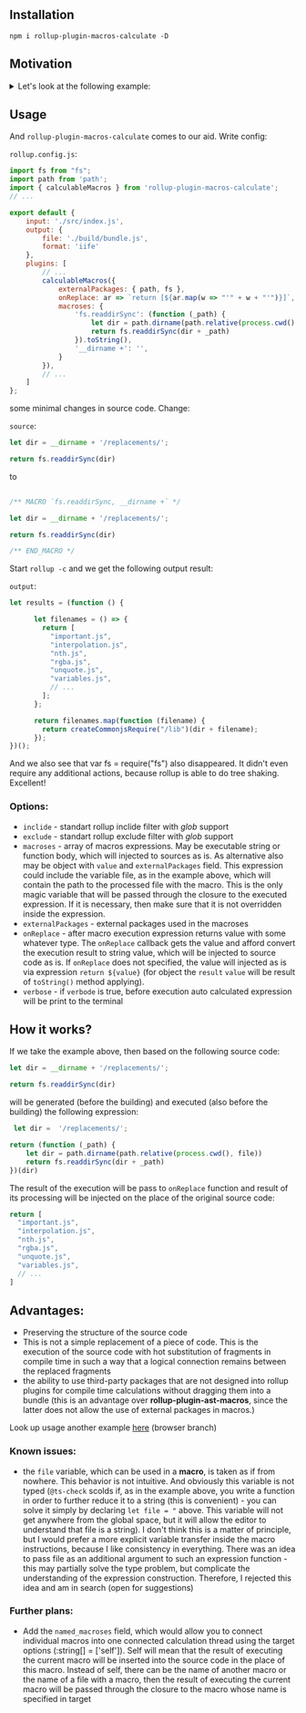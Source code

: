 ## Installation

```
npm i rollup-plugin-macros-calculate -D
```

## Motivation

<details>
    <summary>Let's look at the following example:</summary>

#### Source code: 

Let's say we have the following piece of code:

```js
let results = (function() {

    let fs = require('fs')
    let dir = __dirname + '/replacements/'

    let filenames = fs.readdirSync(dir)

    return filenames.map(function (filename) {
      return require(dir + filename)
    })
})()
```

And let's say that our task is to leave this code still executed in common js format, but we need to assemble it into one iife bundle that will works on browser. Of course, we can use **@rollup/plugin-commonjs** with the `dynamicRequireTargets` option like this:

```js
commonjs({
    dynamicRequireTargets: [`${packagespath}/*.js`],
}),
```

This option will allow you to shove dynamic imported packages into the bundle at the compile time, as we wanted. The source fragment will be generated in the following code:

```js
let results = (function() {

    let fs = require$$0;
    let dir = __dirname + '/replacements/';

    let filenames = fs.readdirSync(dir);

    return filenames.map(function (filename) {
      return createCommonjsRequire("/lib")(dir + filename)
    })

})();
```

Its miraculous! However, we see that the commonjs plugin has left us a lot of work. 

First of all, **fs** is not defined, because **fs** does not exists in browser and if you do nothing, then roll up will expect corresponding to external module in `output.globals`. This will cause an error. Dragging `browserfs` package here is redundant and doesn't make sense. Secondly, the `__dirname` variable also exists only in the nodejs runtime and has no meaning in the browser. The `dynamicRequireTargets` option will generate the `getDynamicModules` function, which will help `createCommonjsRequire` load modules during iteration in a loop, and it looks something like this:


```js
  function getDynamicModules() {
  	return dynamicModules || (dynamicModules = {
        // ...
  		"/lib/replacements/important.js": requireImportant,
  		"/lib/replacements/interpolation.js": requireInterpolation,
  		"/lib/replacements/nth.js": requireNth,
  		"/lib/replacements/rgba.js": requireRgba,
  		"/lib/replacements/unquote.js": requireUnquote,
  		"/lib/replacements/variables.js": requireVariables,
        // ...
  	});
  }
```

 We don't need either fs or `__dirname` anymore. But they are still present in the code and will cause an error in runtime. It turns out that we need to write a plugin ourselves that removes them (well, or use **rollup-plugin-replace**, for example). However, this will not solve the problem, because we need to get the filenames array from somewhere else, which should contain the module names for the dynamic require. And here we are faced with the need to write some kind of macro that should set this array of names to filenames in compile time. 
 
 
 </details>
 
 ## Usage
 
 And `rollup-plugin-macros-calculate` comes to our aid. Write config:

`rollup.config.js`:

```js
import fs from "fs";
import path from 'path';
import { calculableMacros } from 'rollup-plugin-macros-calculate';
// ...

export default {
    input: './src/index.js',
    output: {
        file: './build/bundle.js',
        format: 'iife'
    },
    plugins: [
        // ...
        calculableMacros({
            externalPackages: { path, fs },
            onReplace: ar => `return [${ar.map(w => "'" + w + "'")}]`,
            macroses: {
                'fs.readdirSync': (function (_path) {
                    let dir = path.dirname(path.relative(process.cwd(), file))
                    return fs.readdirSync(dir + _path)
                }).toString(),
                '__dirname +': '', 
            }
        }),
        // ...
    ]
};
```

some minimal changes in source code. Change: 

`source`:

```js
let dir = __dirname + '/replacements/';

return fs.readdirSync(dir)
```

to

```js
      
/** MACRO `fs.readdirSync, __dirname +` */

let dir = __dirname + '/replacements/';

return fs.readdirSync(dir)

/** END_MACRO */

````

Start `rollup -c` and we get the following output result:

`output`:

```js
let results = (function () {

      let filenames = () => {
        return [
          "important.js",
          "interpolation.js",
          "nth.js",
          "rgba.js",
          "unquote.js",
          "variables.js",
          // ...
        ];
      };

      return filenames.map(function (filename) {
        return createCommonjsRequire("/lib")(dir + filename);
      });
})();
```

And we also see that var fs = require("fs") also disappeared. It didn't even require any additional actions, because rollup is able to do tree shaking. Excellent!



### Options: 

- `inclide` - standart rollup inclide filter with *glob* support
- `exclude` - standart rollup exclude filter with *glob* support
- `macroses` - array of macros expressions. May be executable string or function body, which will injected to sources as is. As alternative also may be object with `value` and `externalPackages` field. This expression could include the variable file, as in the example above, which will contain the path to the processed file with the macro. This is the only magic variable that will be passed through the closure to the executed expression. If it is necessary, then make sure that it is not overridden inside the expression.
- `externalPackages` - external packages used in the macroses
- `onReplace` - after macro execution expression returns value with some whatever type. The `onReplace` callback gets the value and afford convert the execution result to string value, which will be injected to source code as is. If `onReplace` does not specified, the value will injected as is via expression `return ${value}` (for object the `result` `value` will be result of `toString()` method applying). 
- `verbose` - if `verbode` is true, before execution auto calculated expression  will be print to the terminal

## How it works?

If we take the example above, then based on the following source code:

```js
let dir = __dirname + '/replacements/';

return fs.readdirSync(dir)
```
will be generated (before the building) and executed (also before the building) the following expression:

```js
 let dir =  '/replacements/';

return (function (_path) {
    let dir = path.dirname(path.relative(process.cwd(), file))
    return fs.readdirSync(dir + _path)
})(dir)
```

The result of the execution will be pass to `onReplace` function and result of its processing will be injected on the place of the original source code: 

```js
return [
  "important.js",
  "interpolation.js",
  "nth.js",
  "rgba.js",
  "unquote.js",
  "variables.js",
  // ...
]
```

## Advantages: 

- Preserving the structure of the source code
- This is not a simple replacement of a piece of code. This is the execution of the source code with hot substitution of fragments in compile time in such a way that a logical connection remains between the replaced fragments
- the ability to use third-party packages that are not designed into rollup plugins for compile time calculations without dragging them into a bundle (this is an advantage over **rollup-plugin-ast-macros**, since the latter does not allow the use of external packages in macros.)


Look up usage another example [here](https://github.com/Sanshain/less-plugin-sass2less) (browser branch)


### Known issues: 
- the `file` variable, which can be used in a **macro**, is taken as if from nowhere. This behavior is not intuitive. And obviously this variable is not typed (`@ts-check` scolds if, as in the example above, you write a function in order to further reduce it to a string (this is convenient) - you can solve it simply by declaring `let file = "` above. This variable will not get anywhere from the global space, but it will allow the editor to understand that file is a string). I don't think this is a matter of principle, but I would prefer a more explicit variable transfer inside the macro instructions, because I like consistency in everything. There was an idea to pass file as an additional argument to such an expression function - this may partially solve the type problem, but complicate the understanding of the expression construction. Therefore, I rejected this idea and am in search (open for suggestions)

### Further plans: 
- Add the `named_macroses` field, which would allow you to connect individual macros into one connected calculation thread using the target options (:string[] = ['self']). Self will mean that the result of executing the current macro will be inserted into the source code in the place of this macro. Instead of self, there can be the name of another macro or the name of a file with a macro, then the result of executing the current macro will be passed through the closure to the macro whose name is specified in target
